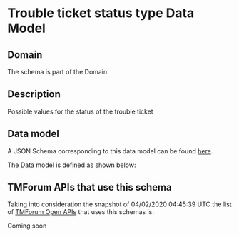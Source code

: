 # Trouble ticket status type Data Model

## Domain

The  schema is part of the  Domain

## Description

Possible values for the status of the trouble ticket

## Data model

A JSON Schema corresponding to this data model can be found
[here](https://github.com/tmforum-rand/schemas/blob/candidates/Common/TroubleTicketStatusType.schema.json).

The Data model is defined as shown below:




## TMForum APIs that use this schema

Taking into consideration the snapshot of 04/02/2020 04:45:39 UTC the list of [TMForum Open APIs](https://www.tmforum.org/open-apis/) that uses this schemas is:

Coming soon